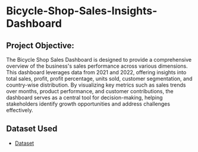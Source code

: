 # Bicycle-Shop-Sales-Insights-Dashboard
## Project Objective: 
The Bicycle Shop Sales Dashboard is designed to provide a comprehensive overview of the business's sales performance across various dimensions. This dashboard leverages data from 2021 and 2022, offering insights into total sales, profit, profit percentage, units sold, customer segmentation, and country-wise distribution. By visualizing key metrics such as sales trends over months, product performance, and customer contributions, the dashboard serves as a central tool for decision-making, helping stakeholders identify growth opportunities and address challenges effectively.
## Dataset Used
- <a href="https://github.com/BussaReddyRevanthKumar/Bicycle-Shop-Sales-Insights-Dashboard/blob/main/Bicycle_shop_Sales%20Data_Dashboard.xlsx">Dataset</a>
